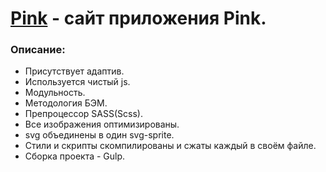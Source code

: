 # [Pink](https://eugene-gif.github.io/Pink/) - сайт приложения Pink.


<h3>Описание:</h3>

- Присутствует адаптив.
- Используется чистый js. 
- Модульность.
- Методология БЭМ.
- Препроцессор SASS(Scss).
- Все изображения оптимизированы.
- svg объединены в один svg-sprite.
- Стили и скрипты скомпилированы и сжаты каждый в своём файле.
- Сборка проекта - Gulp.
